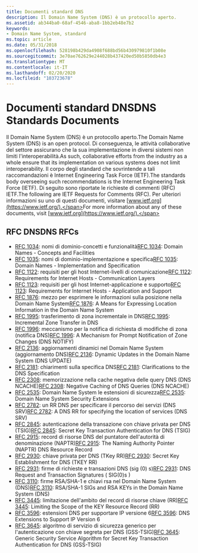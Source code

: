 ```yaml
---
title: Documenti standard DNS
description: Il Domain Name System (DNS) è un protocollo aperto.
ms.assetid: ab344ba0-68af-4546-aba8-1bb2eb48e7b2
keywords:
- Domain Name System, standard
ms.topic: article
ms.date: 05/31/2018
ms.openlocfilehash: 528198b429da4908f688bd56b430979810f1b08e
ms.sourcegitcommit: 3e70ae762629e244028b437420ed50b5850db4e3
ms.translationtype: MT
ms.contentlocale: it-IT
ms.lasthandoff: 02/20/2020
ms.locfileid: "103723678"
---
```

# <a name="dns-standards-documents"></a><span data-ttu-id="f5e35-104">Documenti standard DNS</span><span class="sxs-lookup"><span data-stu-id="f5e35-104">DNS Standards Documents</span></span>

<span data-ttu-id="f5e35-105">Il Domain Name System (DNS) è un protocollo aperto.</span><span class="sxs-lookup"><span data-stu-id="f5e35-105">The Domain Name System (DNS) is an open protocol.</span></span> <span data-ttu-id="f5e35-106">Di conseguenza, le attività collaborative del settore assicurano che la sua implementazione in diversi sistemi non limiti l'interoperabilità.</span><span class="sxs-lookup"><span data-stu-id="f5e35-106">As such, collaborative efforts from the industry as a whole ensure that its implementation on various systems does not limit interoperability.</span></span> <span data-ttu-id="f5e35-107">Il corpo degli standard che sovrintende a tali raccomandazioni è Internet Engineering Task Force (IETF).</span><span class="sxs-lookup"><span data-stu-id="f5e35-107">The standards body overseeing such recommendations is the Internet Engineering Task Force (IETF).</span></span> <span data-ttu-id="f5e35-108">Di seguito sono riportate le richieste di commenti (RFC) IETF.</span><span class="sxs-lookup"><span data-stu-id="f5e35-108">The following are IETF Requests for Comments (RFC).</span></span> <span data-ttu-id="f5e35-109">Per ulteriori informazioni su uno di questi documenti, visitare [www.ietf.org](https://www.ietf.org/).</span><span class="sxs-lookup"><span data-stu-id="f5e35-109">For more information about any of these documents, visit [www.ietf.org](https://www.ietf.org/).</span></span>

## <a name="dns-rfcs"></a><span data-ttu-id="f5e35-110">RFC DNS</span><span class="sxs-lookup"><span data-stu-id="f5e35-110">DNS RFCs</span></span>

-   <span data-ttu-id="f5e35-111">[RFC 1034](https://www.ietf.org/rfc/rfc1034.txt): nomi di dominio-concetti e funzionalità</span><span class="sxs-lookup"><span data-stu-id="f5e35-111">[RFC 1034](https://www.ietf.org/rfc/rfc1034.txt): Domain Names - Concepts and Facilities</span></span>
-   <span data-ttu-id="f5e35-112">[RFC 1035](https://www.ietf.org/rfc/rfc1035.txt): nomi di dominio-implementazione e specifica</span><span class="sxs-lookup"><span data-stu-id="f5e35-112">[RFC 1035](https://www.ietf.org/rfc/rfc1035.txt): Domain Names - Implementation and Specification</span></span>
-   <span data-ttu-id="f5e35-113">[RFC 1122](https://www.ietf.org/rfc/rfc1122.txt): requisiti per gli host Internet-livelli di comunicazione</span><span class="sxs-lookup"><span data-stu-id="f5e35-113">[RFC 1122](https://www.ietf.org/rfc/rfc1122.txt): Requirements for Internet Hosts - Communication Layers</span></span>
-   <span data-ttu-id="f5e35-114">[RFC 1123](https://www.ietf.org/rfc/rfc1123.txt): requisiti per gli host Internet-applicazione e supporto</span><span class="sxs-lookup"><span data-stu-id="f5e35-114">[RFC 1123](https://www.ietf.org/rfc/rfc1123.txt): Requirements for Internet Hosts - Application and Support</span></span>
-   <span data-ttu-id="f5e35-115">[RFC 1876](https://www.ietf.org/rfc/rfc1876.txt): mezzo per esprimere le informazioni sulla posizione nella Domain Name System</span><span class="sxs-lookup"><span data-stu-id="f5e35-115">[RFC 1876](https://www.ietf.org/rfc/rfc1876.txt): A Means for Expressing Location Information in the Domain Name System</span></span>
-   <span data-ttu-id="f5e35-116">[RFC 1995](https://www.ietf.org/rfc/rfc1995.txt): trasferimento di zona incrementale in DNS</span><span class="sxs-lookup"><span data-stu-id="f5e35-116">[RFC 1995](https://www.ietf.org/rfc/rfc1995.txt): Incremental Zone Transfer in DNS</span></span>
-   <span data-ttu-id="f5e35-117">[RFC 1996](https://www.ietf.org/rfc/rfc1996.txt): meccanismo per la notifica di richiesta di modifiche di zona (notifica DNS)</span><span class="sxs-lookup"><span data-stu-id="f5e35-117">[RFC 1996](https://www.ietf.org/rfc/rfc1996.txt): A Mechanism for Prompt Notification of Zone Changes (DNS NOTIFY)</span></span>
-   <span data-ttu-id="f5e35-118">[RFC 2136](https://www.ietf.org/rfc/rfc2136.txt): aggiornamenti dinamici nel Domain Name System (aggiornamento DNS)</span><span class="sxs-lookup"><span data-stu-id="f5e35-118">[RFC 2136](https://www.ietf.org/rfc/rfc2136.txt): Dynamic Updates in the Domain Name System (DNS UPDATE)</span></span>
-   <span data-ttu-id="f5e35-119">[RFC 2181](https://www.ietf.org/rfc/rfc2181.txt): chiarimenti sulla specifica DNS</span><span class="sxs-lookup"><span data-stu-id="f5e35-119">[RFC 2181](https://www.ietf.org/rfc/rfc2181.txt): Clarifications to the DNS Specification</span></span>
-   <span data-ttu-id="f5e35-120">[RFC 2308](https://www.ietf.org/rfc/rfc2308.txt): memorizzazione nella cache negativa delle query DNS (DNS NCACHE)</span><span class="sxs-lookup"><span data-stu-id="f5e35-120">[RFC 2308](https://www.ietf.org/rfc/rfc2308.txt): Negative Caching of DNS Queries (DNS NCACHE)</span></span>
-   <span data-ttu-id="f5e35-121">[RFC 2535](https://www.ietf.org/rfc/rfc2535.txt): Domain Name System le estensioni di sicurezza</span><span class="sxs-lookup"><span data-stu-id="f5e35-121">[RFC 2535](https://www.ietf.org/rfc/rfc2535.txt): Domain Name System Security Extensions</span></span>
-   <span data-ttu-id="f5e35-122">[RFC 2782](https://www.ietf.org/rfc/rfc2782.txt): un RR DNS per specificare il percorso dei servizi (DNS SRV)</span><span class="sxs-lookup"><span data-stu-id="f5e35-122">[RFC 2782](https://www.ietf.org/rfc/rfc2782.txt): A DNS RR for specifying the location of services (DNS SRV)</span></span>
-   <span data-ttu-id="f5e35-123">[RFC 2845](https://www.ietf.org/rfc/rfc2845.txt): autenticazione della transazione con chiave privata per DNS (TSIG)</span><span class="sxs-lookup"><span data-stu-id="f5e35-123">[RFC 2845](https://www.ietf.org/rfc/rfc2845.txt): Secret Key Transaction Authentication for DNS (TSIG)</span></span>
-   <span data-ttu-id="f5e35-124">[RFC 2915](https://www.ietf.org/rfc/rfc2915.txt): record di risorse DNS del puntatore dell'autorità di denominazione (NAPTR)</span><span class="sxs-lookup"><span data-stu-id="f5e35-124">[RFC 2915](https://www.ietf.org/rfc/rfc2915.txt): The Naming Authority Pointer (NAPTR) DNS Resource Record</span></span>
-   <span data-ttu-id="f5e35-125">[RFC 2930](https://www.ietf.org/rfc/rfc2930.txt): chiave privata per DNS (TKey RR)</span><span class="sxs-lookup"><span data-stu-id="f5e35-125">[RFC 2930](https://www.ietf.org/rfc/rfc2930.txt): Secret Key Establishment for DNS (TKEY RR)</span></span>
-   <span data-ttu-id="f5e35-126">[RFC 2931](https://www.ietf.org/rfc/rfc2931.txt): firme di richieste e transazioni DNS (sig (0) s)</span><span class="sxs-lookup"><span data-stu-id="f5e35-126">[RFC 2931](https://www.ietf.org/rfc/rfc2931.txt): DNS Request and Transaction Signatures ( SIG(0)s )</span></span>
-   <span data-ttu-id="f5e35-127">[RFC 3110](https://www.ietf.org/rfc/rfc3110.txt): firme RSA/SHA-1 e chiavi rsa nel Domain Name System (DNS)</span><span class="sxs-lookup"><span data-stu-id="f5e35-127">[RFC 3110](https://www.ietf.org/rfc/rfc3110.txt): RSA/SHA-1 SIGs and RSA KEYs in the Domain Name System (DNS)</span></span>
-   <span data-ttu-id="f5e35-128">[RFC 3445](https://www.ietf.org/rfc/rfc3445.txt): limitazione dell'ambito del record di risorse chiave (RR)</span><span class="sxs-lookup"><span data-stu-id="f5e35-128">[RFC 3445](https://www.ietf.org/rfc/rfc3445.txt): Limiting the Scope of the KEY Resource Record (RR)</span></span>
-   <span data-ttu-id="f5e35-129">[RFC 3596](https://www.ietf.org/rfc/rfc3596.txt): estensioni DNS per supportare IP versione 6</span><span class="sxs-lookup"><span data-stu-id="f5e35-129">[RFC 3596](https://www.ietf.org/rfc/rfc3596.txt): DNS Extensions to Support IP Version 6</span></span>
-   <span data-ttu-id="f5e35-130">[RFC 3645](https://www.ietf.org/rfc/rfc3645.txt): algoritmo di servizio di sicurezza generico per l'autenticazione con chiave segreta per DNS (GSS-TSIG)</span><span class="sxs-lookup"><span data-stu-id="f5e35-130">[RFC 3645](https://www.ietf.org/rfc/rfc3645.txt): Generic Security Service Algorithm for Secret Key Transaction Authentication for DNS (GSS-TSIG)</span></span>

 

 




